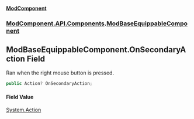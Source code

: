 #### [ModComponent](index.md 'index')
### [ModComponent.API.Components](index.md#ModComponent.API.Components 'ModComponent.API.Components').[ModBaseEquippableComponent](ModBaseEquippableComponent.md 'ModComponent.API.Components.ModBaseEquippableComponent')

## ModBaseEquippableComponent.OnSecondaryAction Field

Ran when the right mouse button is pressed.

```csharp
public Action? OnSecondaryAction;
```

#### Field Value
[System.Action](https://docs.microsoft.com/en-us/dotnet/api/System.Action 'System.Action')